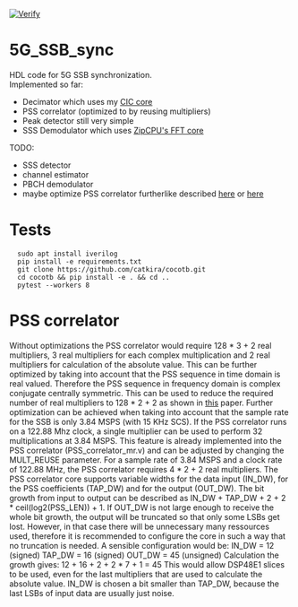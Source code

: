 [![Verify](https://github.com/catkira/5G_SSB_sync/actions/workflows/verify.yml/badge.svg)](https://github.com/catkira/5G_SSB_sync/actions/workflows/verify.yml)

# 5G_SSB_sync
HDL code for 5G SSB synchronization.<br>
Implemented so far:<br>
* Decimator which uses my [CIC core](https://github.com/catkira/CIC)
* PSS correlator (optimized to by reusing multipliers)
* Peak detector still very simple
* SSS Demodulator which uses [ZipCPU's FFT core](https://github.com/ZipCPU/dblclockfft)

TODO:
* SSS detector
* channel estimator
* PBCH demodulator
* maybe optimize PSS correlator furtherlike described [here](https://ieeexplore.ieee.org/document/8641097) or [here](https://ieeexplore.ieee.org/document/9312170)

# Tests
```
  sudo apt install iverilog
  pip install -e requirements.txt
  git clone https://github.com/catkira/cocotb.git
  cd cocotb && pip install -e . && cd ..
  pytest --workers 8
```

# PSS correlator
Without optimizations the PSS correlator would require 128 * 3 + 2 real multipliers, 3 real multipliers for each complex multiplication and 2 real multipliers for calculation of the absolute value. This can be further optimized by taking into account that the PSS sequence in time domain is real valued. Therefore the PSS sequence in frequency domain is complex conjugate centrally symmetric. This can be used to reduce the required number of real multipliers to 128 * 2 + 2 as shown in [this](https://ieeexplore.ieee.org/stamp/stamp.jsp?tp=&arnumber=8641097) paper.
Further optimization can be achieved when taking into account that the sample rate for the SSB is only 3.84 MSPS (with 15 KHz SCS). If the PSS correlator runs on a 122.88 Mhz clock, a single multiplier can be used to perform 32 multiplications at 3.84 MSPS. This feature is already implemented into the PSS correlator (PSS_correlator_mr.v) and can be adjusted by changing the MULT_REUSE parameter.
For a sample rate of 3.84 MSPS and a clock rate of 122.88 MHz, the PSS correlator requires 4 * 2 + 2 real multipliers.
The PSS correlator core supports variable widths for the data input (IN_DW), for the PSS coefficients (TAP_DW) and for the output (OUT_DW). The bit growth from input to output can be described as IN_DW + TAP_DW + 2 + 2 * ceil(log2(PSS_LEN)) + 1. If OUT_DW is not large enough to receive the whole bit growth, the output will be truncated so that only some LSBs get lost. However, in that case there will be unnecessary many ressources used, therefore it is recommended to configure the core in such a way that no truncation is needed.
A sensible configuration would be:
   IN_DW = 12 (signed)
   TAP_DW = 16 (signed)
   OUT_DW = 45 (unsigned)
Calculation the growth gives: 12 + 16 + 2 + 2 * 7 + 1 = 45
This would allow DSP48E1 slices to be used, even for the last multipliers that are used to calculate the absolute value. IN_DW is chosen a bit smaller than TAP_DW, because the last LSBs of input data are usually just noise.
